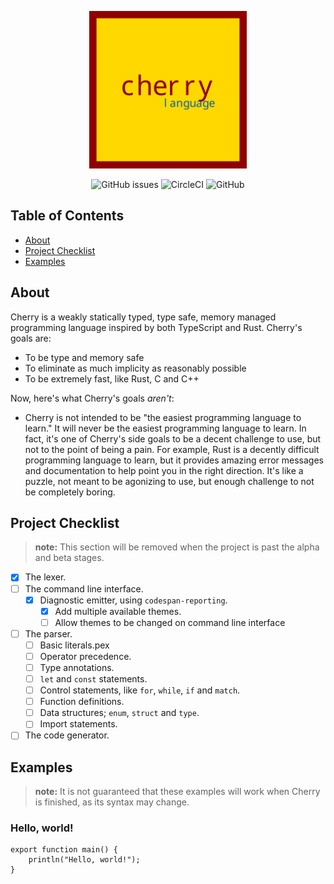 <p align="center">
    <img src="logo.svg" width="50%" />
</p>

<p align="center">
    <img alt="GitHub issues" src="https://img.shields.io/github/issues/trimorphdev/cherry?style=for-the-badge">
    <img alt="CircleCI" src="https://img.shields.io/circleci/build/github/trimorphdev/cherry/main?style=for-the-badge">
    <img alt="GitHub" src="https://img.shields.io/github/license/trimorphdev/cherry?color=blue&style=for-the-badge">
</p>

## Table of Contents
- [About](#about)
- [Project Checklist](#project-checklist)
- [Examples](#examples)

## About
Cherry is a weakly statically typed, type safe, memory managed programming language inspired by both TypeScript and Rust.  Cherry's goals are:

- To be type and memory safe
- To eliminate as much implicity as reasonably possible
- To be extremely fast, like Rust, C and C++

Now, here's what Cherry's goals *aren't*:

- Cherry is not intended to be "the easiest programming language to learn."  It will never be the easiest programming language to learn.  In fact, it's one of Cherry's side goals to be a decent challenge to use, but not to the point of being a pain.  For example, Rust is a decently difficult programming language to learn, but it provides amazing error messages and documentation to help point you in the right direction.  It's like a puzzle, not meant to be agonizing to use, but enough challenge to not be completely boring.

## Project Checklist
> **note:** This section will be removed when the project is past the alpha and beta stages.
- [x] The lexer.
- [ ] The command line interface.
    - [x] Diagnostic emitter, using `codespan-reporting`.
        - [x] Add multiple available themes.
        - [ ] Allow themes to be changed on command line interface
- [ ] The parser.
    - [ ] Basic literals.pex
    - [ ] Operator precedence.
    - [ ] Type annotations.
    - [ ] `let` and `const` statements.
    - [ ] Control statements, like `for`, `while`, `if` and `match`.
    - [ ] Function definitions.
    - [ ] Data structures; `enum`, `struct` and `type`.
    - [ ] Import statements.
- [ ] The code generator.

## Examples
> **note:** It is not guaranteed that these examples will work when Cherry is finished, as its syntax may change.

### Hello, world!
```cherry
export function main() {
    println("Hello, world!");
}
```
